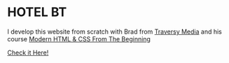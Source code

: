 # HOTEL BT 

I develop this website from scratch with Brad from [Traversy Media](https://www.youtube.com/user/TechGuyWeb) and his course [Modern HTML & CSS From The Beginning](https://www.udemy.com/modern-html-css-from-the-beginning/)

[Check it Here!](https://hotel-bt.netlify.com/)